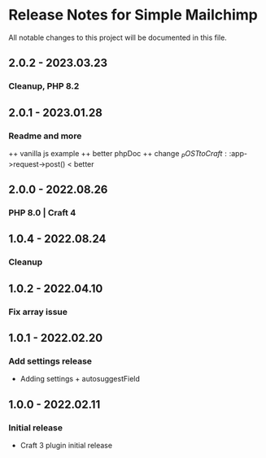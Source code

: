 # Release Notes for Simple Mailchimp

All notable changes to this project will be documented in this file.

## 2.0.2 - 2023.03.23
### Cleanup, PHP 8.2

## 2.0.1 - 2023.01.28
### Readme and more
++ vanilla js example
++ better phpDoc
++ change $_POST to Craft::$app->request->post() < better

## 2.0.0 - 2022.08.26
### PHP 8.0 | Craft 4

## 1.0.4 - 2022.08.24
### Cleanup

## 1.0.2 - 2022.04.10
### Fix array issue

## 1.0.1 - 2022.02.20
### Add settings release
- Adding settings + autosuggestField

## 1.0.0 - 2022.02.11
### Initial release
- Craft 3 plugin initial release
